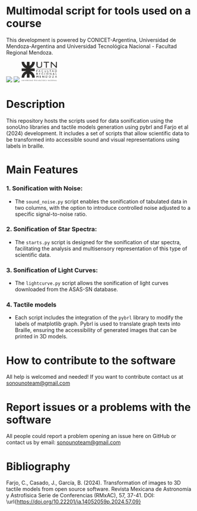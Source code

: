 # Multimodal script for tools used on a course 

This development is powered by CONICET-Argentina, Universidad de Mendoza-Argentina and Universidad Tecnológica Nacional - Facultad Regional Mendoza.

<Img src="logos/logo_conicet.png" width="100"> <Img src="logos/logosX2.png" width="120"> <Img src="logos/UTN-logo(1).png" width="100"> 

# Description

This repository hosts the scripts used for data sonification using the sonoUno libraries and tactile models generation using pybrl and Farjo et al (2024) development. It includes a set of scripts that allow scientific data to be transformed into accessible sound and visual representations using labels in braille.

# Main Features

### 1. Sonification with Noise:
   - The `sound_noise.py` script enables the sonification of tabulated data in two columns, with the option to introduce controlled noise adjusted to a specific signal-to-noise ratio.

### 2. Sonification  of Star Spectra:
   - The `starts.py` script is designed for the sonification of star spectra, facilitating the analysis and multisensory representation of this type of scientific data.

### 3. Sonification  of Light Curves:
   - The `lightcurve.py` script allows the sonification of light curves downloaded from the ASAS-SN database.

### 4. Tactile models
   - Each script includes the integration of the `pybrl` library to modify the labels of matplotlib graph. Pybrl is used to translate graph texts into Braille, ensuring the accessibility of generated images that can be printed in 3D models.

# How to contribute to the software

All help is welcomed and needed! If you want to contribute contact us at sonounoteam@gmail.com 

# Report issues or a problems with the software

All people could report a problem opening an issue here on GitHub or contact us by email: sonounoteam@gmail.com

# Bibliography

Farjo, C., Casado, J., García, B. (2024). Transformation of images to 3D tactile models from open source software. Revista Mexicana de Astronomía y Astrofísica Serie de Conferencias (RMxAC), 57, 37-41. DOI: \url{https://doi.org/10.22201/ia.14052059p.2024.57.09}
